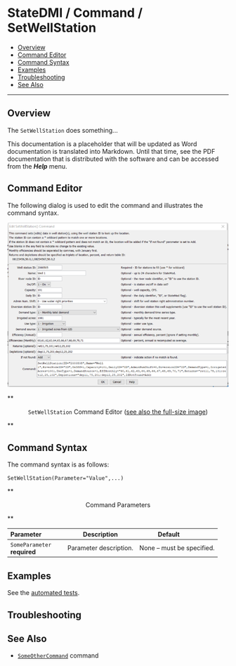 # StateDMI / Command / SetWellStation #

* [Overview](#overview)
* [Command Editor](#command-editor)
* [Command Syntax](#command-syntax)
* [Examples](#examples)
* [Troubleshooting](#troubleshooting)
* [See Also](#see-also)

-------------------------

## Overview ##

The `SetWellStation` does something...

This documentation is a placeholder that will be updated as Word documentation is translated into Markdown.
Until that time, see the PDF documentation that is distributed with the software and can be accessed
from the ***Help*** menu.

## Command Editor ##

The following dialog is used to edit the command and illustrates the command syntax.

![SetWellStation](SetWellStation.png)

**<p style="text-align: center;">
`SetWellStation` Command Editor (<a href="../SetWellStation.png">see also the full-size image</a>)
</p>**

## Command Syntax ##

The command syntax is as follows:

```text
SetWellStation(Parameter="Value",...)
```
**<p style="text-align: center;">
Command Parameters
</p>**

| **Parameter**&nbsp;&nbsp;&nbsp;&nbsp;&nbsp;&nbsp;&nbsp;&nbsp;&nbsp;&nbsp;&nbsp;&nbsp; | **Description** | **Default**&nbsp;&nbsp;&nbsp;&nbsp;&nbsp;&nbsp;&nbsp;&nbsp;&nbsp;&nbsp; |
| --------------|-----------------|----------------- |
|`SomeParameter`<br>**required**|Parameter description.|None – must be specified.|

## Examples ##

See the [automated tests](https://github.com/OpenWaterFoundation/cdss-app-statedmi-main/tree/master/test/regression/commands/SetWellStation).

## Troubleshooting ##

## See Also ##

* [`SomeOtherCommand`](../SomeOtherCommand/SomeOtherCommand) command
